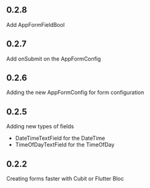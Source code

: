 ## 0.2.8
Add AppFormFieldBool


## 0.2.7
Add onSubmit on the AppFormConfig

## 0.2.6
Adding the new AppFormConfig for form configuration


## 0.2.5

Adding new types of fields
- DateTimeTextField for the DateTime
- TimeOfDayTextField for the TimeOfDay

## 0.2.2

Creating forms faster with Cubit or Flutter Bloc
